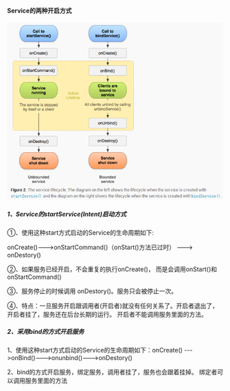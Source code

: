 #### Service的两种开启方式

![](/assets/1981935-bd709d5989105a12.png)

##### 1、Service的startService\(Intent\)启动方式

①、使用这种start方式启动的Service的生命周期如下:

onCreate\(\)---&gt;onStartCommand\(\)（onStart\(\)方法已过时） ---&gt; onDestory\(\)

②、如果服务已经开启，不会重复的执行onCreate\(\)， 而是会调用onStart\(\)和onStartCommand\(\)

③、服务停止的时候调用 onDestory\(\)。服务只会被停止一次。

④、特点：一旦服务开启跟调用者\(开启者\)就没有任何关系了。开启者退出了，开启者挂了，服务还在后台长期的运行。 开启者不能调用服务里面的方法。

##### 2、采用bind的方式开启服务

1、使用这种start方式启动的Service的生命周期如下：onCreate\(\) ---&gt;onBind\(\)---&gt;onunbind\(\)---&gt;onDestory\(\)

2、bind的方式开启服务，绑定服务，调用者挂了，服务也会跟着挂掉。 绑定者可以调用服务里面的方法



